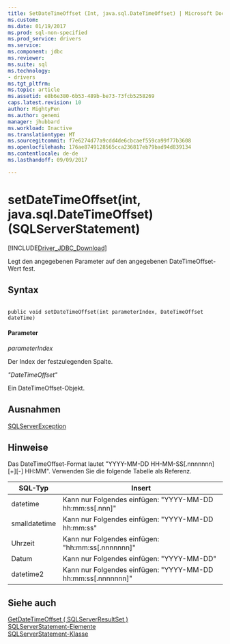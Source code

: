 ```yaml
---
title: SetDateTimeOffset (Int, java.sql.DateTimeOffset) | Microsoft Docs
ms.custom: 
ms.date: 01/19/2017
ms.prod: sql-non-specified
ms.prod_service: drivers
ms.service: 
ms.component: jdbc
ms.reviewer: 
ms.suite: sql
ms.technology:
- drivers
ms.tgt_pltfrm: 
ms.topic: article
ms.assetid: e8b6e380-6b53-489b-be73-73fcb5258269
caps.latest.revision: 10
author: MightyPen
ms.author: genemi
manager: jhubbard
ms.workload: Inactive
ms.translationtype: MT
ms.sourcegitcommit: f7e6274d77a9cdd4de6cbcaef559ca99f77b3608
ms.openlocfilehash: 176ae8749128565cca236817eb79bad94d839134
ms.contentlocale: de-de
ms.lasthandoff: 09/09/2017

---
```

# <a name="setdatetimeoffsetint-javasqldatetimeoffset-sqlserverstatement"></a>setDateTimeOffset(int, java.sql.DateTimeOffset) (SQLServerStatement)
[!INCLUDE[Driver_JDBC_Download](../../../includes/driver_jdbc_download.md)]

  Legt den angegebenen Parameter auf den angegebenen DateTimeOffset-Wert fest.  
  
## <a name="syntax"></a>Syntax  
  
```  
  
public void setDateTimeOffset(int parameterIndex, DateTimeOffset dateTime)  
```  
  
#### <a name="parameters"></a>Parameter  
 *parameterIndex*  
  
 Der Index der festzulegenden Spalte.  
  
 *"DateTimeOffset"*  
  
 Ein DateTimeOffset-Objekt.  
  
## <a name="exceptions"></a>Ausnahmen  
 [SQLServerException](../../../connect/jdbc/reference/sqlserverexception-class.md)  
  
## <a name="remarks"></a>Hinweise  
 Das DateTimeOffset-Format lautet "YYYY-MM-DD HH-MM-SS[.nnnnnnn] [+][-] HH:MM". Verwenden Sie die folgende Tabelle als Referenz.  
  
|SQL-Typ|Insert|  
|--------------|------------|  
|datetime|Kann nur Folgendes einfügen: "YYYY-MM-DD hh:mm:ss[.nnn]"|  
|smalldatetime|Kann nur Folgendes einfügen: "YYYY-MM-DD hh:mm:ss"|  
|Uhrzeit|Kann nur Folgendes einfügen: "hh:mm:ss[.nnnnnnn]"|  
|Datum|Kann nur Folgendes einfügen: "YYYY-MM-DD"|  
|datetime2|Kann nur Folgendes einfügen: "YYYY-MM-DD hh:mm:ss[.nnnnnnn]"|  
  
## <a name="see-also"></a>Siehe auch  
 [GetDateTimeOffset &#40; SQLServerResultSet &#41;](../../../connect/jdbc/reference/getdatetimeoffset-sqlserverresultset.md)   
 [SQLServerStatement-Elemente](../../../connect/jdbc/reference/sqlserverstatement-members.md)   
 [SQLServerStatement-Klasse](../../../connect/jdbc/reference/sqlserverstatement-class.md)  
  
  

